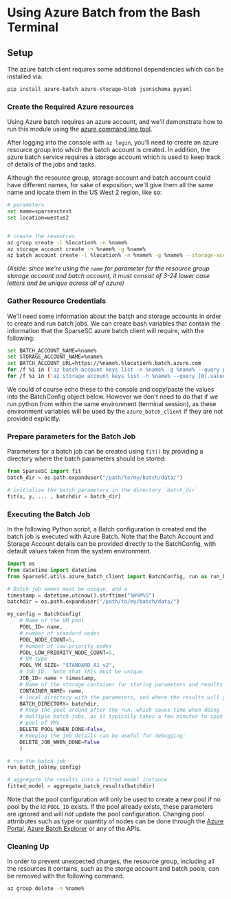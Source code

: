 # Using Azure Batch from the Bash Terminal

## Setup

The azure batch client requires some additional dependencies which can be installed via:

```bash
pip install azure-batch azure-storage-blob jsonschema pyyaml
```

### Create the Required Azure resources

Using Azure batch requires an azure account, and we'll demonstrate how to run
this module using the [azure command line tool]().

After logging into the console with `az login`,  you'll need to create an azure
resource group into which the batch account is created.  In addition, the 
azure batch service requires a storage account which is used to keep track of
details of the jobs and tasks.

Although the resource group, storage account and batch account could have
different names, for sake of exposition, we'll give them all the same name and
locate them in the US West 2 region, like so:

```bash
# parameters
set name=sparsesctest
set location=westus2


# create the resources
az group create -l %location% -n %name%
az storage account create -n %name% -g %name%
az batch account create -l %location% -n %name% -g %name% --storage-account %name%
```

*(Aside: since we're using the `name` for parameter for the resource group
storage account and batch account, it must consist of 3-24 lower case
letters and be unique across all of azure)* 

### Gather Resource Credentials

We'll need some information about the batch and storage accounts in order
to create and run batch jobs. We can create bash variables that contain the
information that the SparseSC azure batch client will require, with the
following:

```bash
set BATCH_ACCOUNT_NAME=%name%
set STORAGE_ACCOUNT_NAME=%name%
set BATCH_ACCOUNT_URL=https://%name%.%location%.batch.azure.com
for /f %i in ('az batch account keys list -n %name% -g %name% --query primary') do set BATCH_ACCOUNT_KEY=%i
for /f %i in ('az storage account keys list -n %name% --query [0].value') do set STORAGE_ACCOUNT_KEY=%i
```

We could of course echo these to the console and copy/paste the values into the
BatchConfig object below. However we don't need to do that if we run python
from within the same environment (terminal session), as these environment
variables will be used by the `azure_batch_client` if they are not provided
explicitly.

### Prepare parameters for the Batch Job

Parameters for a batch job can be created using `fit()` by providing a directory where the batch parameters should be stored:
```python
from SparseSC import fit
batch_dir = os.path.expanduser("/path/to/my/batch/data/")

# initialize the batch parameters in the directory `batch_dir`
fit(x, y, ... , batchdir = batch_dir)
```

### Executing the Batch Job

In the following Python script, a Batch configuration is created and the batch
job is executed with Azure Batch. Note that the Batch Account and Storage
Account details can be provided directly to the BatchConfig, with default
values taken from the system environment.

```python
import os
from datetime import datetime
from SparseSC.utils.azure_batch_client import BatchConfig, run as run_batch_job, aggregate_batch_results

# Batch job names must be unique, and a 
timestamp = datetime.utcnow().strftime("%H%M%S")
batchdir = os.path.expanduser("/path/to/my/batch/data/")

my_config = BatchConfig(
    # Name of the VM pool
    POOL_ID= name,
    # number of standard nodes
    POOL_NODE_COUNT=5,
    # number of low priority nodes
    POOL_LOW_PRIORITY_NODE_COUNT=5,
    # VM type 
    POOL_VM_SIZE= "STANDARD_A1_v2",
    # Job ID.  Note that this must be unique.
    JOB_ID= name + timestamp,
    # Name of the storage container for storing parameters and results
    CONTAINER_NAME= name,
    # local directory with the parameters, and where the results will go
    BATCH_DIRECTORY= batchdir,
	# Keep the pool around after the run, which saves time when doing
	# multiple batch jobs, as it typically takes a few minutes to spin up a
	# pool of VMs
    DELETE_POOL_WHEN_DONE=False,
	# Keeping the job details can be useful for debugging:
    DELETE_JOB_WHEN_DONE=False
    )

# run the batch job
run_batch_job(my_config)

# aggregate the results into a fitted model instance
fitted_model = aggregate_batch_results(batchdir)
```

Note that the pool configuration will only be used to create a new pool if no pool 
by the id `POOL_ID` exists.  If the pool already exists, these parameters are
ignored and will *not* update the pool configuration.  Changing pool attrributes 
such as type or quantity of nodes can be done through the [Azure Portal](https://portal.azure.com/), [Azure Batch Explorer](https://azure.github.io/BatchExplorer/) or any of the APIs.

### Cleaning Up

In order to prevent unexpected charges, the resource group, including all the
resources it contains, such as the storge account and batch pools, can be
removed with the following command.

```bash
az group delete -n %name%
```
